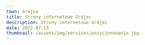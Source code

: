 ```yaml
---
town: Grójca
title: Strony internetowe Grójec
description: Strony internetowe Grójec
date: 2022-07-15
thumbnail: /assets/img/services/pozycjonowanie.jpg
---
```


